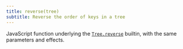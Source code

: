 ```yaml
---
title: reverse(tree)
subtitle: Reverse the order of keys in a tree
---
```


JavaScript function underlying the [`Tree.reverse`](/builtins/tree/reverse.html) builtin, with the same parameters and effects.
